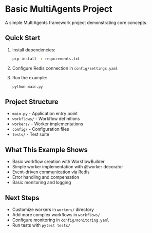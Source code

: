 # Basic MultiAgents Project

A simple MultiAgents framework project demonstrating core concepts.

## Quick Start

1. Install dependencies:
   ```bash
   pip install -r requirements.txt
   ```

2. Configure Redis connection in `config/settings.yaml`

3. Run the example:
   ```bash
   python main.py
   ```

## Project Structure

- `main.py` - Application entry point
- `workflows/` - Workflow definitions
- `workers/` - Worker implementations
- `config/` - Configuration files
- `tests/` - Test suite

## What This Example Shows

- Basic workflow creation with WorkflowBuilder
- Simple worker implementation with @worker decorator
- Event-driven communication via Redis
- Error handling and compensation
- Basic monitoring and logging

## Next Steps

- Customize workers in `workers/` directory
- Add more complex workflows in `workflows/`
- Configure monitoring in `config/monitoring.yaml`
- Run tests with `pytest tests/`